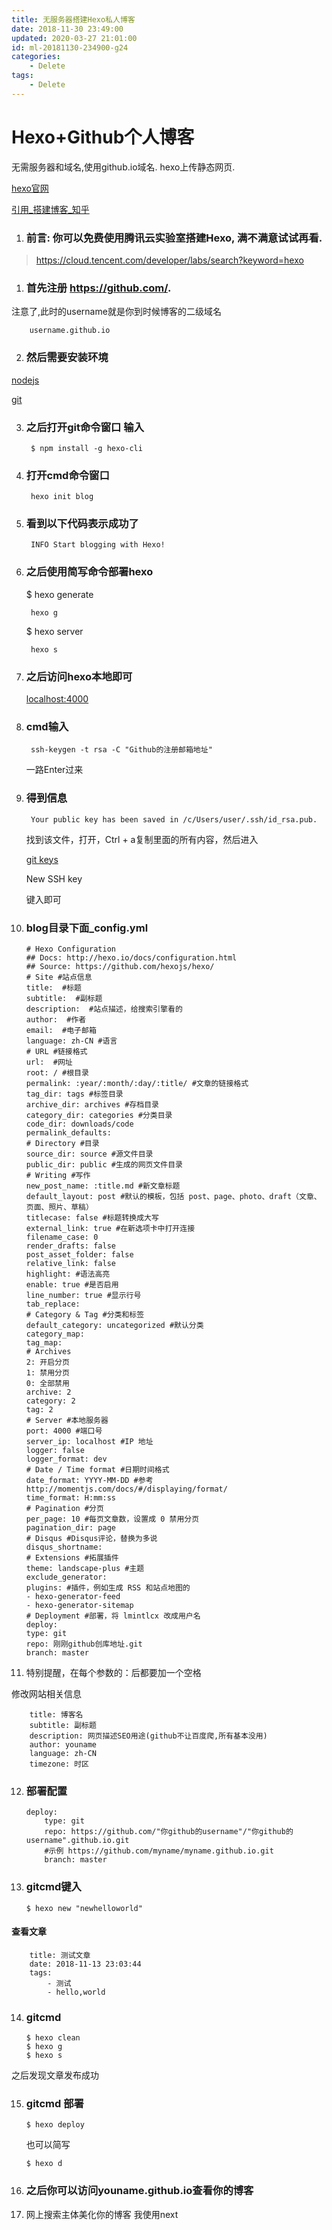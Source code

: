 ```yaml
---
title: 无服务器搭建Hexo私人博客
date: 2018-11-30 23:49:00
updated: 2020-03-27 21:01:00
id: ml-20181130-234900-g24
categories:
	- Delete
tags: 
	- Delete
---
```


# Hexo+Github个人博客
无需服务器和域名,使用github.io域名. hexo上传静态网页.

[hexo官网][hexoio]

[引用_搭建博客_知乎][hexo&github]

<!--more-->
1. ### 前言: 你可以免费使用腾讯云实验室搭建Hexo, 满不满意试试再看.

>https://cloud.tencent.com/developer/labs/search?keyword=hexo

1. ### 首先注册 <https://github.com/>.
注意了,此时的username就是你到时候博客的二级域名
    
        username.github.io

2. ### 然后需要安装环境

[nodejs][nodejshttp]

[git][gitcn]

3. ### 之后打开git命令窗口 输入
   
        $ npm install -g hexo-cli

4. ### 打开cmd命令窗口

        hexo init blog

5. ### 看到以下代码表示成功了

        INFO Start blogging with Hexo!

6. ### 之后使用简写命令部署hexo
   
    $ hexo generate

        hexo g

    $ hexo server

        hexo s

7. ### 之后访问hexo本地即可
   
    [localhost:4000][hexolocl]

8. ### cmd输入

        ssh-keygen -t rsa -C "Github的注册邮箱地址" 

    一路Enter过来

1. ### 得到信息
    
        Your public key has been saved in /c/Users/user/.ssh/id_rsa.pub.

    找到该文件，打开，Ctrl + a复制里面的所有内容，然后进入

    [git keys](https://github.com/settings/keys)

    New SSH key

    键入即可

2.  ### blog目录下面_config.yml
    
        # Hexo Configuration
        ## Docs: http://hexo.io/docs/configuration.html
        ## Source: https://github.com/hexojs/hexo/
        # Site #站点信息
        title:  #标题
        subtitle:  #副标题
        description:  #站点描述，给搜索引擎看的
        author:  #作者
        email:  #电子邮箱
        language: zh-CN #语言
        # URL #链接格式
        url:  #网址
        root: / #根目录
        permalink: :year/:month/:day/:title/ #文章的链接格式
        tag_dir: tags #标签目录
        archive_dir: archives #存档目录
        category_dir: categories #分类目录
        code_dir: downloads/code
        permalink_defaults:
        # Directory #目录
        source_dir: source #源文件目录
        public_dir: public #生成的网页文件目录
        # Writing #写作
        new_post_name: :title.md #新文章标题
        default_layout: post #默认的模板，包括 post、page、photo、draft（文章、页面、照片、草稿）
        titlecase: false #标题转换成大写
        external_link: true #在新选项卡中打开连接
        filename_case: 0
        render_drafts: false
        post_asset_folder: false
        relative_link: false
        highlight: #语法高亮
        enable: true #是否启用
        line_number: true #显示行号
        tab_replace:
        # Category & Tag #分类和标签
        default_category: uncategorized #默认分类
        category_map:
        tag_map:
        # Archives
        2: 开启分页
        1: 禁用分页
        0: 全部禁用
        archive: 2
        category: 2
        tag: 2
        # Server #本地服务器
        port: 4000 #端口号
        server_ip: localhost #IP 地址
        logger: false
        logger_format: dev
        # Date / Time format #日期时间格式
        date_format: YYYY-MM-DD #参考http://momentjs.com/docs/#/displaying/format/
        time_format: H:mm:ss
        # Pagination #分页
        per_page: 10 #每页文章数，设置成 0 禁用分页
        pagination_dir: page
        # Disqus #Disqus评论，替换为多说
        disqus_shortname:
        # Extensions #拓展插件
        theme: landscape-plus #主题
        exclude_generator:
        plugins: #插件，例如生成 RSS 和站点地图的
        - hexo-generator-feed
        - hexo-generator-sitemap
        # Deployment #部署，将 lmintlcx 改成用户名
        deploy:
        type: git
        repo: 刚刚github创库地址.git
        branch: master

3.  特别提醒，在每个参数的：后都要加一个空格
    
修改网站相关信息

        title: 博客名
        subtitle: 副标题
        description: 网页描述SEO用途(github不让百度爬,所有基本没用)
        author: youname
        language: zh-CN
        timezone: 时区

12. ### 部署配置

        deploy: 
            type: git
            repo: https://github.com/"你github的username"/"你github的username".github.io.git
            #示例 https://github.com/myname/myname.github.io.git
            branch: master

13. ### gitcmd键入

        $ hexo new "newhelloworld"

 #### 查看文章  
        title: 测试文章
        date: 2018-11-13 23:03:44
        tags: 
            - 测试
            - hello,world

14. ### gitcmd
    
        $ hexo clean
        $ hexo g
        $ hexo s

之后发现文章发布成功

15. ### gitcmd 部署

        $ hexo deploy

    也可以简写

        $ hexo d

16. ### 之后你可以访问youname.github.io查看你的博客

17. 网上搜索主体美化你的博客 我使用next

[hexo&github]: https://zhuanlan.zhihu.com/p/25729240 "知乎"

[nodejshttp]:https://nodejs.org/en/ "nodejs官网"

[gitcn]:https://github.com/waylau/git-for-win "git国内快捷下载"

[hexolocl]:http://localhost:4000/ "本地预览hexo"

[hexoio]:https://hexo.io/  "hexo.io"